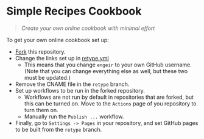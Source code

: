# Simple Recipes Cookbook

> _Create your own online cookbook with minimal effort_

To get your own online cookbook set up:

- [Fork](https://github.com/engeir/simple-recipes-cookbook/fork) this repository.
- Change the links set up in [retype.yml](./retype.yml)
  - This means that you change `engeir` to your own GitHub username. (Note that you can
    change everything else as well, but these two must be updated.)
- Remove the CNAME file in the `retype` branch.
- Set up workflows to be run in the forked repository.
  - Workflows are not run by default in repositories that are forked, but this can be
    turned on. Move to the `Actions` page of you repository to turn them on.
  - Manually run the `Publish ...` workflow.
- Finally, go to `Settings -> Pages` in your repository, and set GitHub pages to be
  built from the `retype` branch.
